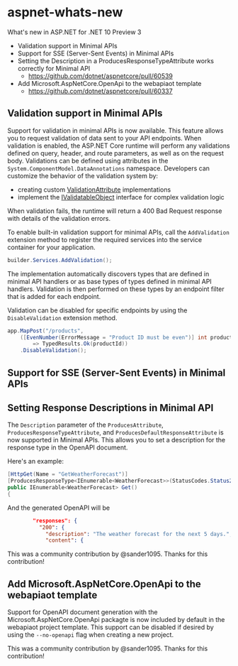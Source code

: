 # aspnet-whats-new

What's new in ASP.NET for .NET 10 Preview 3

- Validation support in Minimal APIs
- Support for SSE (Server-Sent Events) in Minimal APIs
- Setting the Description in a ProducesResponseTypeAttribute works correctly for Minimal API
  - https://github.com/dotnet/aspnetcore/pull/60539
- Add Microsoft.AspNetCore.OpenApi to the webapiaot template
  - https://github.com/dotnet/aspnetcore/pull/60337

<!-- https://github.com/dotnet/AspNetCore.Docs/issues/34948 -->

## Validation support in Minimal APIs

<!-- https://github.com/captainsafia/minapi-validation-support -->

Support for validation in minimal APIs is now available. This feature allows you to request validation of data
sent to your API endpoints. When validation is enabled, the ASP.NET Core runtime will perform any validations
defined on query, header, and route parameters, as well as on the request body.
Validations can be defined using attributes in the `System.ComponentModel.DataAnnotations` namespace.
Developers can customize the behavior of the validation system by:

- creating custom [ValidationAttribute](https://learn.microsoft.com/en-us/dotnet/api/system.componentmodel.dataannotations.validationattribute?view=net-9.0) implementations
- implement the [IValidatableObject](https://learn.microsoft.com/en-us/dotnet/api/system.componentmodel.dataannotations.ivalidatableobject?view=net-9.0) interface for complex validation logic

When validation fails, the runtime will return a 400 Bad Request response with
details of the validation errors.

To enable built-in validation support for minimal APIs, call the `AddValidation` extension method to register
the required services into the service container for your application.

```csharp
builder.Services.AddValidation();
```

The implementation automatically discovers types that are defined in minimal API handlers or as base types of types defined in minimal API handlers. Validation is then performed on these types by an endpoint filter that is added for each endpoint.

Validation can be disabled for specific endpoints by using the `DisableValidation` extension method.

```csharp
app.MapPost("/products",
    ([EvenNumber(ErrorMessage = "Product ID must be even")] int productId, [Required] string name)
        => TypedResults.Ok(productId))
    .DisableValidation();
```

<!-- Validation in Minimal APIs is designed to be AOT-friendly. The validation logic is generated at build time, which means that it can be used in AOT scenarios without any additional configuration. This makes it easy to use validation in your minimal APIs without worrying about runtime performance. -->

## Support for SSE (Server-Sent Events) in Minimal APIs

## Setting Response Descriptions in Minimal API

The `Description` parameter of the `ProducesAttribute`, `ProducesResponseTypeAttribute`, and `ProducesDefaultResponseAttribute`
is now supported in Minimal APIs. This allows you to set a description for the response type in the OpenAPI document.

Here's an example:

```csharp
[HttpGet(Name = "GetWeatherForecast")]
[ProducesResponseType<IEnumerable<WeatherForecast>>(StatusCodes.Status200OK, Description = "The weather forecast for the next 5 days.")]
public IEnumerable<WeatherForecast> Get()
{
```

And the generated OpenAPI will be

```json
        "responses": {
          "200": {
            "description": "The weather forecast for the next 5 days.",
            "content": {
```

This was a community contribution by @sander1095. Thanks for this contribution!

## Add Microsoft.AspNetCore.OpenApi to the webapiaot template

Support for OpenAPI document generation with the Microsoft.AspNetCore.OpenApi packagte is now included by default in the webapiaot project template. This support can be disabled if desired by using the `--no-openapi` flag when creating a new project.

This was a community contribution by @sander1095. Thanks for this contribution!
